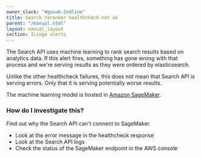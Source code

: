 ```yaml
---
owner_slack: "#govuk-2ndline"
title: Search reranker healthcheck not ok
parent: "/manual.html"
layout: manual_layout
section: Icinga alerts
---
```


The Search API uses machine learning to rank search results based on
analytics data.  If this alert fires, something has gone wrong with
that process and we're serving results as they were ordered by
elasticsearch.

Unlike the other healthcheck failures, this does not mean that Search
API is serving errors.  Only that it is serving potentially worse
results.

The machine learning model is hosted in [Amazon SageMaker][aws-sagemaker].

### How do I investigate this?

Find out why the Search API can't connect to SageMaker.

- Look at the error message in the healthcheck response
- Look at the Search API logs
- Check the status of the SageMaker endpoint in the AWS console

[aws-sagemaker]: https://aws.amazon.com/sagemaker/
